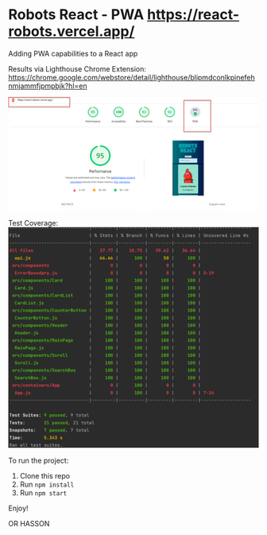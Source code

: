 # Robots React - PWA https://react-robots.vercel.app/

Adding PWA capabilities to a React app

Results via Lighthouse Chrome Extension:
https://chrome.google.com/webstore/detail/lighthouse/blipmdconlkpinefehnmjammfjpmpbjk?hl=en

![Twitter](https://github.com/hassonor/react-robots/blob/master/pwa_ready.png)

Test Coverage:
![Twitter](https://github.com/hassonor/react-robots/blob/master/test_coverage_13_12_2021.png)

To run the project:

1. Clone this repo
2. Run `npm install`
3. Run `npm start`

Enjoy!

OR HASSON

